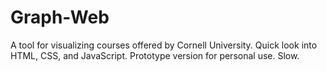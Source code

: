 # Graph-Web
A tool for visualizing courses offered by Cornell University.
Quick look into HTML, CSS, and JavaScript.
Prototype version for personal use.
Slow.
